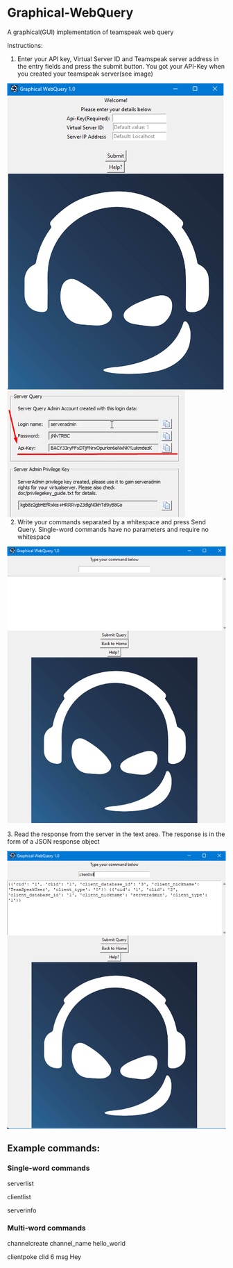 # Graphical-WebQuery
A graphical(GUI) implementation of teamspeak web query

Instructions:
1. Enter your API key, Virtual Server ID and Teamspeak server address in the entry fields and press the submit button. You got your API-Key when you created your teamspeak server(see image)

<div style="float:left">
<img src="login_page.png" />
<img src="api_key.png" />
</div>

2. Write your commands separated by a whitespace and press Send Query. Single-word commands have no parameters and require no whitespace
<p align="left">
  <img src="textarea.png" />
</p>
3. Read the response from the server in the text area. The response is in the form of a JSON response object
<p align="left">
  <img src="clientlist.png" />
</p>

## Example commands:
### Single-word commands
serverlist

clientlist

serverinfo
### Multi-word commands
channelcreate channel_name hello_world

clientpoke clid 6 msg Hey

